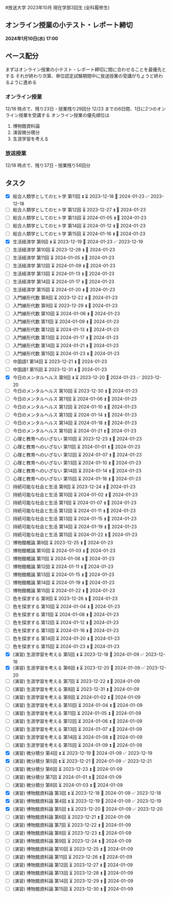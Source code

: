 #放送大学
2023年10月 現在学部3回生 (全科履修生)
## オンライン授業の小テスト・レポート締切
**2024年1月10日(水) 17:00**
## ペース配分
まずはオンライン授業の小テスト・レポート締切に間に合わせることを最優先とする
それが終わり次第、単位認定試験期間中に放送授業の受講がちょうど終わるように進める
### オンライン授業
12/18 時点で、残り23日・授業残り29回分
12/23 までの6日間、1日に2つのオンライン授業を受講する
オンライン授業の優先順位は
1. 博物館資料論
2. 演習微分積分
3. 生涯学習を考える
### 放送授業
12/18 時点で、残り37日・授業残り56回分
## タスク
- [x] 総合人類学としてのヒト学 第11回 ⏫ ⏳ 2023-12-18 📅 2024-01-23 ✅ 2023-12-18
- [ ] 総合人類学としてのヒト学 第12回 ⏳ 2023-12-27 ⏫ 📅 2024-01-23
- [ ] 総合人類学としてのヒト学 第13回 ⏳ 2024-01-05 ⏫ 📅 2024-01-23
- [ ] 総合人類学としてのヒト学 第14回 ⏳ 2024-01-12 ⏫ 📅 2024-01-23
- [ ] 総合人類学としてのヒト学 第15回 ⏳ 2024-01-16 ⏫ 📅 2024-01-23
- [x] 生活経済学 第9回 ⏫ ⏳ 2023-12-19 📅 2024-01-23 ✅ 2023-12-19
- [ ] 生活経済学 第10回 ⏳ 2023-12-28 ⏫ 📅 2024-01-23
- [ ] 生活経済学 第11回 ⏳ 2024-01-05 ⏫ 📅 2024-01-23
- [ ] 生活経済学 第12回 ⏳ 2024-01-09 ⏫ 📅 2024-01-23
- [ ] 生活経済学 第13回 ⏳ 2024-01-13 ⏫ 📅 2024-01-23
- [ ] 生活経済学 第14回 ⏳ 2024-01-17 ⏫ 📅 2024-01-23
- [ ] 生活経済学 第15回 ⏳ 2024-01-20 ⏫ 📅 2024-01-23
- [ ] 入門線形代数 第8回 ⏳ 2023-12-22 ⏫ 📅 2024-01-23
- [ ] 入門線形代数 第9回 ⏳ 2023-12-29 ⏫ 📅 2024-01-23
- [ ] 入門線形代数 第10回 ⏳ 2024-01-06 ⏫ 📅 2024-01-23
- [ ] 入門線形代数 第11回 ⏳ 2024-01-09 ⏫ 📅 2024-01-23
- [ ] 入門線形代数 第12回 ⏳ 2024-01-13 ⏫ 📅 2024-01-23
- [ ] 入門線形代数 第13回 ⏳ 2024-01-17 ⏫ 📅 2024-01-23
- [ ] 入門線形代数 第14回 ⏳ 2024-01-21 ⏫ 📅 2024-01-23
- [ ] 入門線形代数 第15回 ⏳ 2024-01-23 ⏫ 📅 2024-01-23
- [ ] 中国語1 第14回 ⏳ 2023-12-21 ⏫ 📅 2024-01-23
- [ ] 中国語1 第15回 ⏳ 2023-12-31 ⏫ 📅 2024-01-23
- [x] 今日のメンタルヘルス 第9回 ⏫ ⏳ 2023-12-20 📅 2024-01-23 ✅ 2023-12-20
- [ ] 今日のメンタルヘルス 第10回 ⏳ 2023-12-30 ⏫ 📅 2024-01-23
- [ ] 今日のメンタルヘルス 第11回 ⏳ 2024-01-06 ⏫ 📅 2024-01-23
- [ ] 今日のメンタルヘルス 第12回 ⏳ 2024-01-10 ⏫ 📅 2024-01-23
- [ ] 今日のメンタルヘルス 第13回 ⏳ 2024-01-14 ⏫ 📅 2024-01-23
- [ ] 今日のメンタルヘルス 第14回 ⏳ 2024-01-18 ⏫ 📅 2024-01-23
- [ ] 今日のメンタルヘルス 第15回 ⏳ 2024-01-21 ⏫ 📅 2024-01-23
- [ ] 心理と教育へのいざない 第10回 ⏳ 2023-12-23 ⏫ 📅 2024-01-23
- [ ] 心理と教育へのいざない 第11回 ⏳ 2024-01-01 ⏫ 📅 2024-01-23
- [ ] 心理と教育へのいざない 第12回 ⏳ 2024-01-07 ⏫ 📅 2024-01-23
- [ ] 心理と教育へのいざない 第13回 ⏳ 2024-01-10 ⏫ 📅 2024-01-23
- [ ] 心理と教育へのいざない 第14回 ⏳ 2024-01-14 ⏫ 📅 2024-01-23
- [ ] 心理と教育へのいざない 第15回 ⏳ 2024-01-18 ⏫ 📅 2024-01-23
- [ ] 持続可能な社会と生活 第9回 ⏳ 2023-12-24 ⏫ 📅 2024-01-23
- [ ] 持続可能な社会と生活 第10回 ⏳ 2024-01-02 ⏫ 📅 2024-01-23
- [ ] 持続可能な社会と生活 第11回 ⏳ 2024-01-07 ⏫ 📅 2024-01-23
- [ ] 持続可能な社会と生活 第12回 ⏳ 2024-01-11 ⏫ 📅 2024-01-23
- [ ] 持続可能な社会と生活 第13回 ⏳ 2024-01-15 ⏫ 📅 2024-01-23
- [ ] 持続可能な社会と生活 第14回 ⏳ 2024-01-19 ⏫ 📅 2024-01-23
- [ ] 持続可能な社会と生活 第15回 ⏳ 2024-01-22 ⏫ 📅 2024-01-23
- [ ] 博物館概論 第9回 ⏳ 2023-12-25 ⏫ 📅 2024-01-23
- [ ] 博物館概論 第10回 ⏳ 2024-01-03 ⏫ 📅 2024-01-23
- [ ] 博物館概論 第11回 ⏳ 2024-01-08 ⏫ 📅 2024-01-23
- [ ] 博物館概論 第12回 ⏳ 2024-01-11 ⏫ 📅 2024-01-23
- [ ] 博物館概論 第13回 ⏳ 2024-01-15 ⏫ 📅 2024-01-23
- [ ] 博物館概論 第14回 ⏳ 2024-01-19 ⏫ 📅 2024-01-23
- [ ] 博物館概論 第15回 ⏳ 2024-01-22 ⏫ 📅 2024-01-23
- [ ] 色を探求する 第9回 ⏳ 2023-12-26 ⏫ 📅 2024-01-23
- [ ] 色を探求する 第10回 ⏳ 2024-01-04 ⏫ 📅 2024-01-23
- [ ] 色を探求する 第11回 ⏳ 2024-01-08 ⏫ 📅 2024-01-23
- [ ] 色を探求する 第12回 ⏳ 2024-01-12 ⏫ 📅 2024-01-23
- [ ] 色を探求する 第13回 ⏳ 2024-01-16 ⏫ 📅 2024-01-23
- [ ] 色を探求する 第14回 ⏳ 2024-01-20 ⏫ 📅 2024-01-23
- [ ] 色を探求する 第15回 ⏳ 2024-01-23 ⏫ 📅 2024-01-23
- [x] (演習) 生涯学習を考える 第5回 ⏫ ⏳ 2023-12-18 📅 2024-01-09 ✅ 2023-12-18
- [x] (演習) 生涯学習を考える 第6回 ⏫ ⏳ 2023-12-20 📅 2024-01-09 ✅ 2023-12-20
- [ ] (演習) 生涯学習を考える 第7回 ⏳ 2023-12-22 ⏫ 📅 2024-01-09
- [ ] (演習) 生涯学習を考える 第8回 ⏳ 2023-12-31 ⏫ 📅 2024-01-09
- [ ] (演習) 生涯学習を考える 第9回 ⏳ 2024-01-02 ⏫ 📅 2024-01-09
- [ ] (演習) 生涯学習を考える 第10回 ⏳ 2024-01-04 ⏫ 📅 2024-01-09
- [ ] (演習) 生涯学習を考える 第11回 ⏳ 2024-01-05 ⏫ 📅 2024-01-09
- [ ] (演習) 生涯学習を考える 第12回 ⏳ 2024-01-06 ⏫ 📅 2024-01-09
- [ ] (演習) 生涯学習を考える 第13回 ⏳ 2024-01-07 ⏫ 📅 2024-01-09
- [ ] (演習) 生涯学習を考える 第14回 ⏳ 2024-01-08 ⏫ 📅 2024-01-09
- [ ] (演習) 生涯学習を考える 第15回 ⏳ 2024-01-09 ⏫ 📅 2024-01-09
- [x] (演習) 微分積分 第4回 ⏫ ⏳ 2023-12-19 📅 2024-01-09 ✅ 2023-12-19
- [x] (演習) 微分積分 第5回 ⏫ ⏳ 2023-12-21 📅 2024-01-09 ✅ 2023-12-21
- [ ] (演習) 微分積分 第6回 ⏳ 2023-12-23 ⏫ 📅 2024-01-09
- [ ] (演習) 微分積分 第7回 ⏳ 2024-01-01 ⏫ 📅 2024-01-09
- [ ] (演習) 微分積分 第8回 ⏳ 2024-01-03 ⏫ 📅 2024-01-09
- [x] (演習) 博物館資料論 第3回 ⏫ ⏳ 2023-12-18 📅 2024-01-09 ✅ 2023-12-18
- [x] (演習) 博物館資料論 第4回 ⏫ ⏳ 2023-12-19 📅 2024-01-09 ✅ 2023-12-19
- [x] (演習) 博物館資料論 第5回 ⏫ ⏳ 2023-12-20 📅 2024-01-09 ✅ 2023-12-20
- [ ] (演習) 博物館資料論 第6回 ⏳ 2023-12-21 ⏫ 📅 2024-01-09
- [ ] (演習) 博物館資料論 第7回 ⏳ 2023-12-22 ⏫ 📅 2024-01-09
- [ ] (演習) 博物館資料論 第8回 ⏳ 2023-12-23 ⏫ 📅 2024-01-09
- [ ] (演習) 博物館資料論 第9回 ⏳ 2023-12-24 ⏫ 📅 2024-01-09
- [ ] (演習) 博物館資料論 第10回 ⏳ 2023-12-25 ⏫ 📅 2024-01-09
- [ ] (演習) 博物館資料論 第11回 ⏳ 2023-12-26 ⏫ 📅 2024-01-09
- [ ] (演習) 博物館資料論 第12回 ⏳ 2023-12-27 ⏫ 📅 2024-01-09
- [ ] (演習) 博物館資料論 第13回 ⏳ 2023-12-28 ⏫ 📅 2024-01-09
- [ ] (演習) 博物館資料論 第14回 ⏳ 2023-12-29 ⏫ 📅 2024-01-09
- [ ] (演習) 博物館資料論 第15回 ⏳ 2023-12-30 ⏫ 📅 2024-01-09
